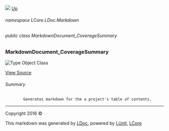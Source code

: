 ![](Content/LDoc-banner-small.png "")
[Up](docs/LDoc.md)

###### namespace LCore.LDoc.Markdown

###### public class MarkdownDocument_CoverageSummary

### MarkdownDocument_CoverageSummary

 ![Type Object Class](http://b.repl.ca/v1/Type-Object%20Class-blue.png "")



[View Source](Markdown/Generators/MarkdownDocument_CoverageSummary.cs#L)

###### Summary

            Generates markdown for the a project's table of contents.
            



---

Copyright 2016 &copy; [](../README.md) [](../TableOfContents.md)

This markdown was generated by [LDoc](https://github.com/CodeSingularity/LDoc), powered by [LUnit](https://github.com/CodeSingularity/LUnit), [LCore](https://github.com/CodeSingularity/LCore)
